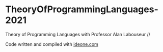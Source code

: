 # TheoryOfProgrammingLanguages-2021
Theory of Programming Languages with Professor Alan Labouseur //

Code written and compiled with [ideone.com](https://ideone.com/)
